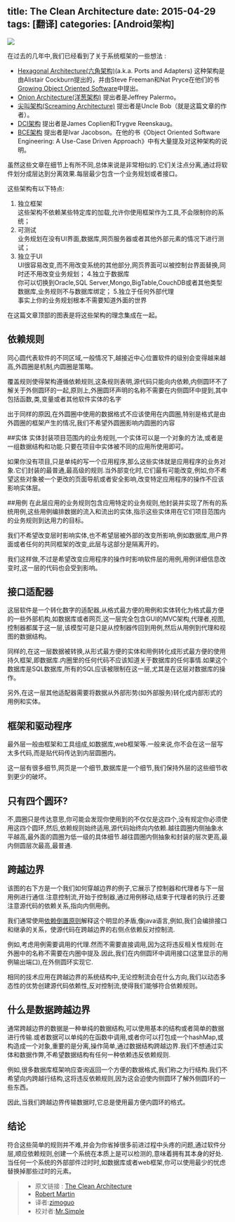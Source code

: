 title: The Clean Architecture
date: 2015-04-29
tags: [翻译]
categories: [Android架构]
---

![](http://blog.8thlight.com/uncle-bob/images/2012-08-13-the-clean-architecture/CleanArchitecture.jpg)      
<!--more-->
在过去的几年中,我们已经看到了关于系统框架的一些想法 : 

* [Hexagonal Architecture(六角架构)](http://alistair.cockburn.us/Hexagonal+architecture)(a.k.a. Ports and Adapters) 这种架构是由Alistair Cockburn提出的，并由Steve Freeman和Nat Pryce在他们的书[Growing Object Oriented Software](http://www.amazon.com/Growing-Object-Oriented-Software-Guided-Tests/dp/0321503627)中提出。 
* [Onion Architecture(洋葱架构)](http://jeffreypalermo.com/blog/the-onion-architecture-part-1/) 提出者是Jeffrey Palermo。
* [尖叫架构(Screaming Architecture)](http://blog.8thlight.com/uncle-bob/2011/09/30/Screaming-Architecture.html) 提出者是Uncle Bob（就是这篇文章的作者）。
* [DCI架构](http://www.amazon.com/Lean-Architecture-Agile-Software-Development/dp/0470684208/) 提出者是James Coplien和Trygve Reenskaug。
* [BCE架构](http://www.amazon.com/Object-Oriented-Software-Engineering-Approach/dp/0201544350) 提出者是Ivar Jacobson。在他的书《Object Oriented Software Engineering: A Use-Case Driven Approach》中有大量提及对这种架构的说明。

虽然这些文章在细节上有所不同,总体来说是非常相似的.它们关注点分离,通过将软件划分成层达到分离效果.每层最少包含一个业务规划或者接口。    

这些架构有以下特点:

1. 独立框架     
这些架构不依赖某些特定库的加载,允许你使用框架作为工具,不会限制你的系统；
2. 可测试     
业务规划在没有UI界面,数据库,网页服务器或者其他外部元素的情况下进行测试；
3. 独立于UI      
UI很容易改变,而不用改变系统的其他部分,网页界面可以被控制台界面替换,同时还不用改变业务规划；
4.独立于数据库      
你可以切换到Oracle,SQL Server,Mongo,BigTable,CouchDB或者其他类型数据库,业务规则不与数据库绑定；
5.独立于任何外部代理     
事实上你的业务规划根本不需要知道外面的世界

在这篇文章顶部的图表是将这些架构的理念集成在一起。


## 依赖规则
同心圆代表软件的不同区域,一般情况下,越接近中心位置软件的级别会变得越来越高,外圆圈是机制,内圆圈是策略。

覆盖规则使得架构遵循依赖规则,这条规则表明,源代码只能向内依赖,内侧圆环不了解关于外侧圆环的一起,原则上,外圈圆环声明的名称不需要在内侧圆环中提到,其中包括函数,类,变量或者其他软件实体的名字

出于同样的原因,在外圆圈中使用的数据格式不应该使用在内圆圈,特别是格式是由外圆圈的框架产生的情况,我们不希望外圆圈影响内圆圈的内容

##实体
实体封装项目范围内的业务规则,一个实体可以是一个对象的方法,或者是一组数据结构和功能.只要在项目中实体被不同的应用所使用即可。

如果你没有项目,只是单纯的写一个应用程序,那么这些实体就是应用程序的业务对象.它们封装的最普通,最高级的规则.当外部变化时,它们最有可能改变,例如,你不希望这些对象被一个更改的页面导航或者安全影响,改变特定应用程序的操作不应该影响实体层。

##用例
在此层应用的业务规则包含应用特定的业务规则,他封装并实现了所有的系统用例,这些用例编排数据的流入和流出的实体,指示这些实体用在它们项目范围内的业务规则到达用力的目标。

我们不希望改变层时影响实体,也不希望层被外部的改变所影响,例如数据库,用户界面或者任何的共同框架的改变,此层与这部分是隔离开的。

我们这样做,不过是希望改变应用程序的操作时影响软件层的用例,用例详细信息改变时,这一层的代码也会受到影响。

## 接口适配器
这层软件是一个转化数字的适配器,从格式最方便的用例和实体转化为格式最方便的一些外部机构,如数据库或者网页,这一层完全包含GUI的MVC架构,代理者,视图,控制器都属于这一层,该模型可是只是从控制器传回到用例,然后从用例到代理和视图的数据结构。   

同样的,在这一层数据被转换,从形式最方便的实体和用例转化成形式最方便的使用持久框架,即数据库.内圈里的任何代码不应该知道关于数据库的任何事情.如果这个数据库是SQL数据库,所有的SQL应该被限制在这一层,尤其是在这层对数据库的操作。

另外,在这一层其他适配器需要将数据从外部形势(如外部服务)转化成内部形式的用例和实体。

## 框架和驱动程序
最外层一般由框架和工具组成,如数据库,web框架等.一般来说,你不会在这一层写太多代码,而是贴代码传达到内层圆圈内。

这一层有很多细节,网页是一个细节,数据库是一个细节,我们保持外层的这些细节收到更少的破坏。    

## 只有四个圆环?
不,圆圈只是传达意思,你可能会发现你使用到的不仅仅是这四个,没有规定你必须使用这四个圆环,然后,依赖规则始终适用,源代码始终向内依赖.越往圆圈内侧抽象水平越高,最外面的圆圈为低一级的具体细节.越往圆圈内侧抽象和封装的层次更高,最内侧圆层次最高,最普通.   

## 跨越边界
该图的右下方是一个我们如何穿越边界的例子,它展示了控制器和代理者与下一层用例进行通信.注意控制流,开始于控制器,通过用例移动,结束于代理者的执行.还要注意源代码的依赖关系,指向内侧用例。    

我们通常使用[依赖倒置原则](http://zh.wikipedia.org/wiki/%E4%BE%9D%E8%B5%96%E5%8F%8D%E8%BD%AC%E5%8E%9F%E5%88%99)解释这个明显的矛盾,像java语言,例如,我们会编排接口和继承的关系，使源代码在跨越边界的右侧点依赖反对控制流.

例如,考虑用例需要调用的代理.然而不需要直接调用,因为这将违反相关性规则:在外圈中的名称不需要在内圈中提及.因此,我们在内侧圆环中调用接口(这里显示的用例输出端口),在外侧圆环实现它.

相同的技术应用在跨越边界的系统结构中,无论控制流会在什么方向,我们以动态多态性的优势创建源代码依赖性,反对控制流,使得我们能够符合依赖规则。  

## 什么是数据跨越边界
通常跨越边界的数据是一种单纯的数据结构,可以使用基本的结构或者简单的数据进行传输.或者数据可以单纯的在函数中调用,或者你可以打包成一个hashMap,或构造成一个对象,重要的是分离,操作简单,通过数据结构跨越边界.我们不想通过实体和数据作弊,不希望数据结构有任何一种依赖违反依赖规则.

例如,很多数据库框架响应查询返回一个方便的数据格式,我们称之为行结构.我们不希望向内跨越行结构,这将违反依赖规则,因为这会迫使内侧圆环了解外侧圆环的一些东西。

因此,当我们跨越边界传输数据时,它总是使用最方便内圆环的格式。

## 结论
符合这些简单的规则并不难,并会为你省掉很多前进过程中头疼的问题,通过软件分层,顺应依赖规则,创建一个系统在本质上是可以检测的,意味着拥有其本身的好处.当任何一个系统的外部部件过时时,如数据库或者web框架,你可以使用最少的忧虑替换掉那些过时的元素。


> * 原文链接 : [The Clean Architecture](http://blog.8thlight.com/uncle-bob/2012/08/13/the-clean-architecture.html)
> * [Robert Martin](http://blog.8thlight.com/) 
> * 译者:[zimoguo](https://github.com/zimoguo)
> * 校对者:[Mr.Simple](https://github.com/bboyfeiyu)
